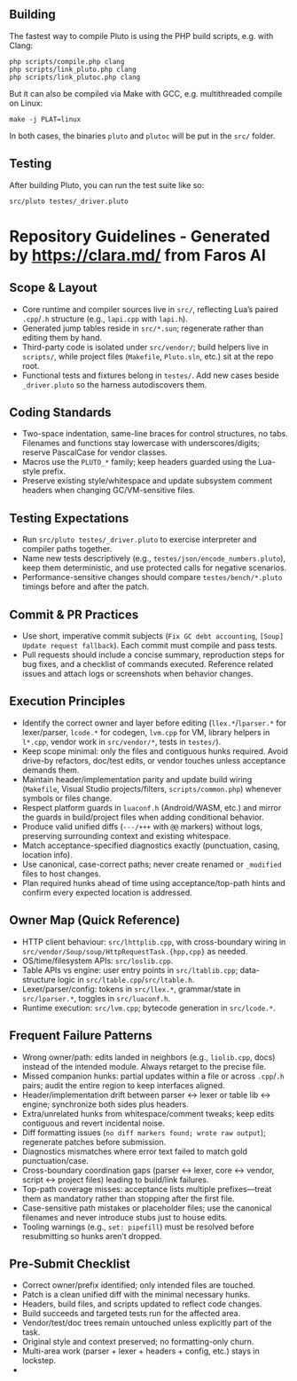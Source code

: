 ## Building

The fastest way to compile Pluto is using the PHP build scripts, e.g. with Clang:
```
php scripts/compile.php clang
php scripts/link_pluto.php clang
php scripts/link_plutoc.php clang
```

But it can also be compiled via Make with GCC, e.g. multithreaded compile on Linux:
```
make -j PLAT=linux
```

In both cases, the binaries `pluto` and `plutoc` will be put in the `src/` folder.

## Testing

After building Pluto, you can run the test suite like so:
```
src/pluto testes/_driver.pluto
```

# Repository Guidelines - Generated by https://clara.md/ from Faros AI

## Scope & Layout
- Core runtime and compiler sources live in `src/`, reflecting Lua’s paired `.cpp`/`.h` structure (e.g., `lapi.cpp` with `lapi.h`).
- Generated jump tables reside in `src/*.sun`; regenerate rather than editing them by hand.
- Third-party code is isolated under `src/vendor/`; build helpers live in `scripts/`, while project files (`Makefile`, `Pluto.sln`, etc.) sit at the repo root.
- Functional tests and fixtures belong in `testes/`. Add new cases beside `_driver.pluto` so the harness autodiscovers them.

## Coding Standards
- Two-space indentation, same-line braces for control structures, no tabs. Filenames and functions stay lowercase with underscores/digits; reserve PascalCase for vendor classes.
- Macros use the `PLUTO_*` family; keep headers guarded using the Lua-style prefix.
- Preserve existing style/whitespace and update subsystem comment headers when changing GC/VM-sensitive files.

## Testing Expectations
- Run `src/pluto testes/_driver.pluto` to exercise interpreter and compiler paths together.
- Name new tests descriptively (e.g., `testes/json/encode_numbers.pluto`), keep them deterministic, and use protected calls for negative scenarios.
- Performance-sensitive changes should compare `testes/bench/*.pluto` timings before and after the patch.

## Commit & PR Practices
- Use short, imperative commit subjects (`Fix GC debt accounting`, `[Soup] Update request fallback`). Each commit must compile and pass tests.
- Pull requests should include a concise summary, reproduction steps for bug fixes, and a checklist of commands executed. Reference related issues and attach logs or screenshots when behavior changes.

## Execution Principles
- Identify the correct owner and layer before editing (`llex.*`/`lparser.*` for lexer/parser, `lcode.*` for codegen, `lvm.cpp` for VM, library helpers in `l*.cpp`, vendor work in `src/vendor/*`, tests in `testes/`).
- Keep scope minimal: only the files and contiguous hunks required. Avoid drive-by refactors, doc/test edits, or vendor touches unless acceptance demands them.
- Maintain header/implementation parity and update build wiring (`Makefile`, Visual Studio projects/filters, `scripts/common.php`) whenever symbols or files change.
- Respect platform guards in `luaconf.h` (Android/WASM, etc.) and mirror the guards in build/project files when adding conditional behavior.
- Produce valid unified diffs (`---/+++` with `@@` markers) without logs, preserving surrounding context and existing whitespace.
- Match acceptance-specified diagnostics exactly (punctuation, casing, location info).
- Use canonical, case-correct paths; never create renamed or `_modified` files to host changes.
- Plan required hunks ahead of time using acceptance/top-path hints and confirm every expected location is addressed.

## Owner Map (Quick Reference)
- HTTP client behaviour: `src/lhttplib.cpp`, with cross-boundary wiring in `src/vendor/Soup/soup/HttpRequestTask.{hpp,cpp}` as needed.
- OS/time/filesystem APIs: `src/loslib.cpp`.
- Table APIs vs engine: user entry points in `src/ltablib.cpp`; data-structure logic in `src/ltable.cpp`/`src/ltable.h`.
- Lexer/parser/config: tokens in `src/llex.*`, grammar/state in `src/lparser.*`, toggles in `src/luaconf.h`.
- Runtime execution: `src/lvm.cpp`; bytecode generation in `src/lcode.*`.

## Frequent Failure Patterns
- Wrong owner/path: edits landed in neighbors (e.g., `liolib.cpp`, docs) instead of the intended module. Always retarget to the precise file.
- Missed companion hunks: partial updates within a file or across `.cpp`/`.h` pairs; audit the entire region to keep interfaces aligned.
- Header/implementation drift between parser ↔ lexer or table lib ↔ engine; synchronize both sides plus headers.
- Extra/unrelated hunks from whitespace/comment tweaks; keep edits contiguous and revert incidental noise.
- Diff formatting issues (`no diff markers found; wrote raw output`); regenerate patches before submission.
- Diagnostics mismatches where error text failed to match gold punctuation/case.
- Cross-boundary coordination gaps (parser ↔ lexer, core ↔ vendor, script ↔ project files) leading to build/link failures.
- Top-path coverage misses: acceptance lists multiple prefixes—treat them as mandatory rather than stopping after the first file.
- Case-sensitive path mistakes or placeholder files; use the canonical filenames and never introduce stubs just to house edits.
- Tooling warnings (e.g., `set: pipefill`) must be resolved before resubmitting so hunks aren’t dropped.

## Pre-Submit Checklist
- Correct owner/prefix identified; only intended files are touched.
- Patch is a clean unified diff with the minimal necessary hunks.
- Headers, build files, and scripts updated to reflect code changes.
- Build succeeds and targeted tests run for the affected area.
- Vendor/test/doc trees remain untouched unless explicitly part of the task.
- Original style and context preserved; no formatting-only churn.
- Multi-area work (parser + lexer + headers + config, etc.) stays in lockstep.
- 